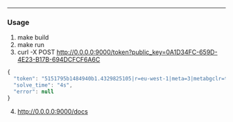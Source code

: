 --------------------------------------

### Usage

1. make build
2. make run
3. curl -X POST http://0.0.0.0:9000/token?public_key=0A1D34FC-659D-4E23-B17B-694DCFCF6A6C

```js
{
  "token": "5151795b1484940b1.4329825105|r=eu-west-1|meta=3|metabgclr=transparent|metaiconclr=%23757575|guitextcolor=%23000000|pk=0A1D34FC-659D-4E23-B17B-694DCFCF6A6C|at=40|ag=101|cdn_url=https%3A%2F%2Fapi.funcaptcha.com%2Fcdn%2Ffc|lurl=https%3A%2F%2Faudio-eu-west-1.arkoselabs.com|surl=https%3A%2F%2Fapi.funcaptcha.com|smurl=https%3A%2F%2Fapi.funcaptcha.com%2Fcdn%2Ffc%2Fassets%2Fstyle-manager",
  "solve_time": "4s",
  "error": null
}
```
4. http://0.0.0.0:9000/docs
